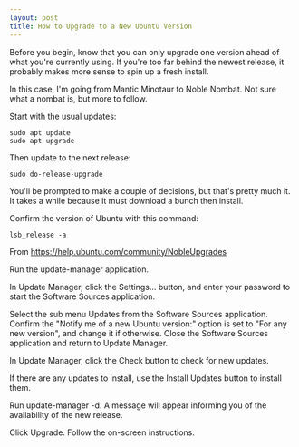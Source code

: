```yaml
---
layout: post
title: How to Upgrade to a New Ubuntu Version
---
```

Before you begin, know that you can only upgrade one version ahead of what you're currently using. If you're too far behind the newest release, it probably makes more sense to spin up a fresh install. 

In this case, I'm going from Mantic Minotaur to Noble Nombat. Not sure what a nombat is, but more to follow. 

Start with the usual updates:

`sudo apt update`\
`sudo apt upgrade`

Then update to the next release:

`sudo do-release-upgrade`

You'll be prompted to make a couple of decisions, but that's pretty much it. It takes a while because it must download a bunch then install. 

Confirm the version of Ubuntu with this command:

`lsb_release -a`

From https://help.ubuntu.com/community/NobleUpgrades

Run the update-manager application.

In Update Manager, click the Settings... button, and enter your password to start the Software Sources application.

Select the sub menu Updates from the Software Sources application.
Confirm the "Notify me of a new Ubuntu version:" option is set to "For any new version", and change it if otherwise.
Close the Software Sources application and return to Update Manager.

In Update Manager, click the Check button to check for new updates.

If there are any updates to install, use the Install Updates button to install them.

Run update-manager -d.
A message will appear informing you of the availability of the new release.

Click Upgrade.
Follow the on-screen instructions. 